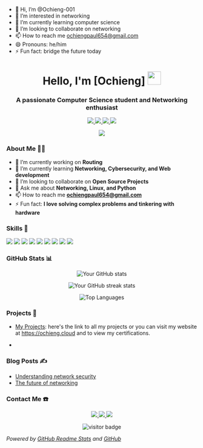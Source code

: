 - 👋 Hi, I’m @Ochieng-001
- 👀 I’m interested in networking 
- 🌱 I’m currently learning computer science 
- 💞️ I’m looking to collaborate on networking 
- 📫 How to reach me ochiengpaul654@gmail.com
- 😄 Pronouns: he/him
- ⚡ Fun fact: bridge the future today 

<!---
Ochieng-001/Ochieng-001 is a ✨ special ✨ repository because its `README.md` (this file) appears on your GitHub profile.
You can click the Preview link to take a look at your changes.
--->
<!-- Header -->
<h1 align="center">Hello, I'm [Ochieng] <img src="https://media.giphy.com/media/hvRJCLFzcasrR4ia7z/giphy.gif" width="35"></h1>
<h3 align="center">A passionate Computer Science student and Networking enthusiast</h3>

<!-- Social Links -->
<p align="center">
  <a href="https://www.linkedin.com/in/ochieng-paul-924a94315?utm_source=share&utm_campaign=share_via&utm_content=profile&utm_medium=android_app" target="_blank">
    <img src="https://img.shields.io/badge/-LinkedIn-0077B5?style=flat-square&logo=Linkedin&logoColor=white"/>
  </a>
  <a href="mailto: ochiengpaul654@gmail.com">
    <img src="https://img.shields.io/badge/-Email-D14836?style=flat-square&logo=Gmail&logoColor=white"/>
  </a>
  <a href="https://twitter.com/Ochieng_001" target="_blank">
    <img src="https://img.shields.io/badge/-Twitter-1DA1F2?style=flat-square&logo=Twitter&logoColor=white"/>
  </a>
  <a href="https://github.com/Ochieng-001" target="_blank">
    <img src="https://img.shields.io/badge/-GitHub-333333?style=flat-square&logo=github&logoColor=white"/>
  </a>
</p>

<!-- Dynamic Content -->
<p align="center">
  <img src="https://readme-typing-svg.herokuapp.com/?lines=Networking+Enthusiast;Full+Stack+Developer;Open+Source+Contributor&center=true&width=500&height=50">
</p>

<!-- About Me -->
### About Me 🧑‍💻
- 🔭 I’m currently working on **Routing**
- 🌱 I’m currently learning **Networking, Cybersecurity, and Web development**
- 👯 I’m looking to collaborate on **Open Source Projects**
- 💬 Ask me about **Networking, Linux, and Python**
- 📫 How to reach me **ochiengpaul654@gmail.com**
- ⚡ Fun fact: **I love solving complex problems and tinkering with hardware**

<!-- Skills -->
### Skills 🚀
<p align="left">
  <img src="https://img.shields.io/badge/-Python-3776AB?style=flat-square&logo=Python&logoColor=white"/>
  <img src="https://img.shields.io/badge/-JavaScript-F7DF1E?style=flat-square&logo=JavaScript&logoColor=black"/>
  <img src="https://img.shields.io/badge/-HTML5-E34F26?style=flat-square&logo=HTML5&logoColor=white"/>
  <img src="https://img.shields.io/badge/-CSS3-1572B6?style=flat-square&logo=CSS3&logoColor=white"/>
  <img src="https://img.shields.io/badge/-Bootstrap-563D7C?style=flat-square&logo=Bootstrap&logoColor=white"/>
  <img src="https://img.shields.io/badge/-Linux-FCC624?style=flat-square&logo=Linux&logoColor=black"/>
  <img src="https://img.shields.io/badge/-Networking-0078D4?style=flat-square&logo=Cisco&logoColor=white"/>
  <img src="https://img.shields.io/badge/-Git-F05032?style=flat-square&logo=Git&logoColor=white"/>
  <img src="https://img.shields.io/badge/-Docker-2496ED?style=flat-square&logo=Docker&logoColor=white"/>
</p>

<!-- GitHub Stats -->
### GitHub Stats 📊
<p align="center">
  <img src="https://github-readme-stats.vercel.app/api?username=Ochieng-001&show_icons=true&theme=tokyonight" alt="Your GitHub stats" />
</p>
<p align="center">
  <img src="https://github-readme-streak-stats.herokuapp.com/?user=Ochieng-001&theme=tokyonight" alt="Your GitHub streak stats" />
</p>
<p align="center">
  <img src="https://github-readme-stats.vercel.app/api/top-langs/?username=Ochieng-001&layout=compact&theme=tokyonight" alt="Top Languages" />
</p>

<!-- Projects -->
### Projects 🚀
- [My Projects](https://github.com/Ochieng-001): here's the link to all my projects or you can visit my website at https://ochieng.cloud and to view my certifications.

- 
<!-- Blog Posts -->
### Blog Posts ✍️
- [Understanding network security ](https://ochieng.cloud/blog)
- [The future of networking ](https://ochieng.cloud/blog)

<!-- Contact Me -->
### Contact Me ☎️
<p align="center">
  <a href="https://www.linkedin.com/in/ochieng-paul-924a94315?utm_source=share&utm_campaign=share_via&utm_content=profile&utm_medium=android_app" target="_blank">
    <img src="https://img.shields.io/badge/-LinkedIn-0077B5?style=for-the-badge&logo=Linkedin&logoColor=white"/>
  </a>
  <a href="mailto: ochiengpaul654@gmail.com">
    <img src="https://img.shields.io/badge/-Email-D14836?style=for-the-badge&logo=Gmail&logoColor=white"/>
  </a>
  <a href="https://twitter.com/Ochieng_001" target="_blank">
    <img src="https://img.shields.io/badge/-Twitter-1DA1F2?style=for-the-badge&logo=Twitter&logoColor=white"/>
  </a>
</p>

<!-- Footer -->
<p align="center">
  <img src="https://visitor-badge.glitch.me/badge?page_id=Ochieng-001.visitor-badge" alt="visitor badge"/>
</p>


*Powered by [GitHub Readme Stats](https://github.com/anuraghazra/github-readme-stats) and [GitHub](https://github.com/)*
